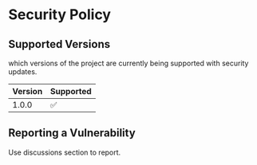 # Security Policy

## Supported Versions

which versions of the project are currently being supported with security updates.

| Version | Supported          |
| ------- | ------------------ |
| 1.0.0   | :white_check_mark: |


<!-- | 5.0.x   | :x:                |
| 4.0.x   | :white_check_mark: |
| < 4.0   | :x:                | -->

## Reporting a Vulnerability

<!-- Use this section to tell people how to report a vulnerability.
 -->
 
 Use discussions section to report.
 
<!-- Tell them where to go, how often they can expect to get an update on a
reported vulnerability, what to expect if the vulnerability is accepted or
declined, etc. -->
